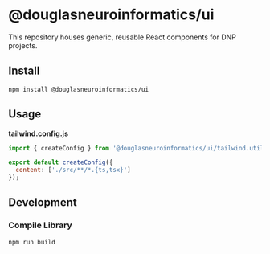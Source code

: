 # @douglasneuroinformatics/ui

This repository houses generic, reusable React components for DNP projects.

## Install

```shell
npm install @douglasneuroinformatics/ui
```

## Usage

**tailwind.config.js**

```javascript
import { createConfig } from '@douglasneuroinformatics/ui/tailwind.utils.cjs';

export default createConfig({
  content: ['./src/**/*.{ts,tsx}']
});

```

## Development

### Compile Library

```shell
npm run build
```